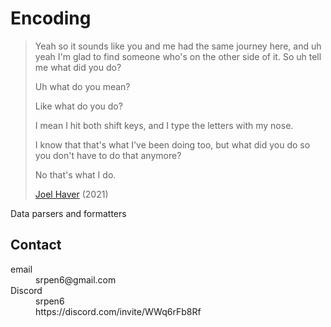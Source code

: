 # Encoding

> Yeah so it sounds like you and me had the same journey here, and uh yeah I'm
> glad to find someone who's on the other side of it. So uh tell me what did you
> do?
>
> Uh what do you mean?
>
> Like what do you do?
>
> I mean I hit both shift keys, and I type the letters with my nose.
>
> I know that that's what I've been doing too, but what did you do so you don't
> have to do that anymore?
>
> No that's what I do.
>
> [Joel Haver](//youtube.com/watch?v=hnUpTyKSjag) (2021)

Data parsers and formatters

## Contact

<dl>
   <dt>email</dt>
   <dd>srpen6@gmail.com</dd>
   <dt>Discord</dt>
   <dd>srpen6</dd>
   <dd>https://discord.com/invite/WWq6rFb8Rf</dd>
</dl>
